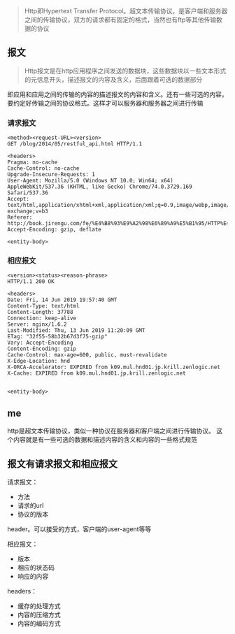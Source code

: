 >Http即Hypertext Transfer Protocol。超文本传输协议。是客户端和服务器之间的传输协议，双方的请求都有固定的格式，当然也有ftp等其他传输数据的协议

## 报文
>Http报文是在http应用程序之间发送的数据块，这些数据块以一些文本形式的元信息开头，描述报文的内容及含义，后面跟着可选的数据部分

即应用和应用之间的传输的内容的描述报文的内容和含义。还有一些可选的内容，要约定好传输之间的协议格式。这样才可以服务器和服务器之间进行传输
### 请求报文
```
<method><request-URL><version>
GET /blog/2014/05/restful_api.html HTTP/1.1

<headers>
Pragma: no-cache
Cache-Control: no-cache
Upgrade-Insecure-Requests: 1
User-Agent: Mozilla/5.0 (Windows NT 10.0; Win64; x64) AppleWebKit/537.36 (KHTML, like Gecko) Chrome/74.0.3729.169 Safari/537.36
Accept: text/html,application/xhtml+xml,application/xml;q=0.9,image/webp,image/apng,*/*;q=0.8,application/signed-exchange;v=b3
Referer: http://book.jirengu.com/fe/%E4%B8%93%E9%A2%98%E6%89%A9%E5%B1%95/HTTP%E4%B8%93%E9%A2%98/method.html
Accept-Encoding: gzip, deflate

<entity-body>
```
### 相应报文
```
<version><status><reason-phrase>
HTTP/1.1 200 OK

<headers>
Date: Fri, 14 Jun 2019 19:57:40 GMT
Content-Type: text/html
Content-Length: 37788
Connection: keep-alive
Server: nginx/1.6.2
Last-Modified: Thu, 13 Jun 2019 11:20:09 GMT
ETag: "32f55-58b32b67d3f75-gzip"
Vary: Accept-Encoding
Content-Encoding: gzip
Cache-Control: max-age=600, public, must-revalidate
X-Edge-Location: hnd
X-ORCA-Accelerator: EXPIRED from k09.mul.hnd01.jp.krill.zenlogic.net
X-Cache: EXPIRED from k09.mul.hnd01.jp.krill.zenlogic.net


<entity-body>
```

## me
http是超文本传输协议，类似一种协议在服务器和客户端之间进行传输协议。
这个内容就是有一些可选的数据和描述内容的含义和内容的一些格式规范

报文有请求报文和相应报文
--------------------
请求报文：
 - 方法
 - 请求的url
 - 协议的版本

 header。可以接受的方式，客户端的user-agent等等

相应报文：
 - 版本
 - 相应的状态码
 - 响应的内容

 headers：
  - 缓存的处理方式
  - 内容的压缩方式
  - 内容的编码方式

